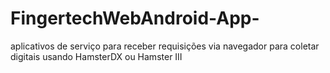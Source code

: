 # FingertechWebAndroid-App-
aplicativos de serviço para receber requisições via navegador para coletar digitais usando HamsterDX ou Hamster III
